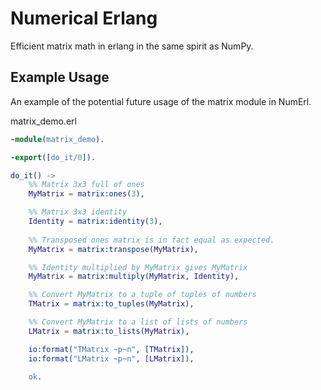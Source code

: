 Numerical Erlang
================

Efficient matrix math in erlang in the same spirit as NumPy.

Example Usage 
-------------

An example of the potential future usage of the matrix module in NumErl.

matrix_demo.erl

``` erlang
-module(matrix_demo).

-export([do_it/0]).

do_it() ->
    %% Matrix 3x3 full of ones
    MyMatrix = matrix:ones(3),

    %% Matrix 3x3 identity
    Identity = matrix:identity(3),
   
    %% Transposed ones matrix is in fact equal as expected.
    MyMatrix = matrix:transpose(MyMatrix),

    %% Identity multiplied by MyMatrix gives MyMatrix
    MyMatrix = matrix:multiply(MyMatrix, Identity),

    %% Convert MyMatrix to a tuple of tuples of numbers
    TMatrix = matrix:to_tuples(MyMatrix),

    %% Convert MyMatrix to a list of lists of numbers
    LMatrix = matrix:to_lists(MyMatrix),

    io:format("TMatrix ~p~n", [TMatrix]),
    io:format("LMatrix ~p~n", [LMatrix]),

    ok.
```

